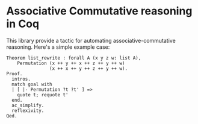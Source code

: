 # Associative Commutative reasoning in Coq

This library provide a tactic for automating associative-commutative reasoning. Here's a simple example case:

```
Theorem list_rewrite : forall A (x y z w: list A),
    Permutation (x ++ y ++ x ++ z ++ y ++ w)
                (x ++ x ++ y ++ z ++ y ++ w).
Proof.
  intros.
  match goal with
  | [ |- Permutation ?t ?t' ] =>
    quote t; requote t'
  end.
  ac_simplify.
  reflexivity.
Qed.
```
